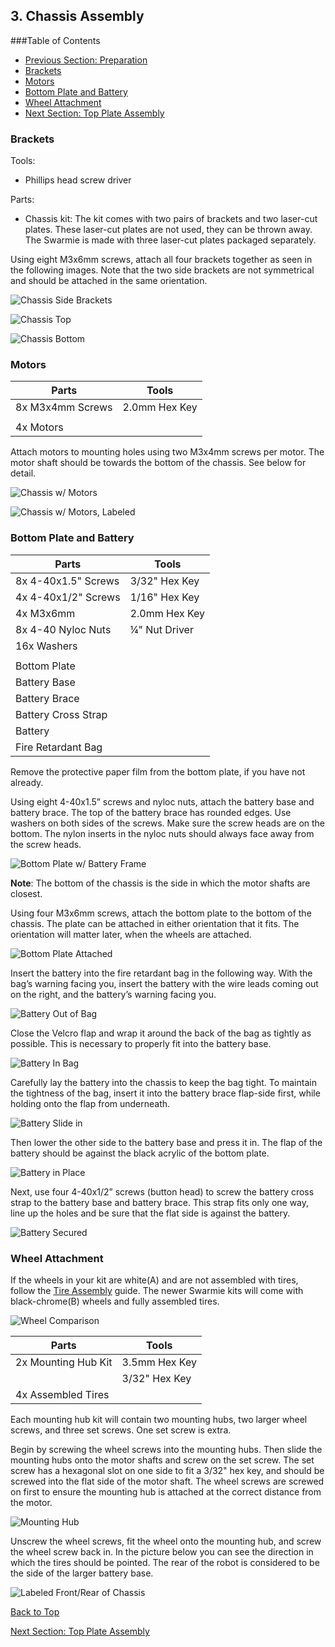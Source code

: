 ## 3. Chassis Assembly

###Table of Contents
- [Previous Section: Preparation](./Assembly2-Preparation.md)
- [Brackets](./Assembly3-ChassisAssembly.md/#brackets)
- [Motors](./Assembly3-ChassisAssembly.md/#motors)
- [Bottom Plate and Battery](./Assembly3-ChassisAssembly.md/#bottom-plate-and-battery)
- [Wheel Attachment](./Assembly3-ChassisAssembly.md/#wheel-attachment)
- [Next Section: Top Plate Assembly](./Assembly4-TopPlateAssembly.md)

###	Brackets

Tools:
-	Phillips head screw driver

Parts:
-	Chassis kit: The kit comes with two pairs of brackets and two laser-cut plates.  These laser-cut plates are not used, they can be thrown away.  The Swarmie is made with three laser-cut plates packaged separately.

Using eight M3x6mm screws, attach all four brackets together as seen in the following images.  Note that the two side brackets are not symmetrical and should be attached in the same orientation.  

![Chassis Side Brackets](AssemblyImages/ChassisSideBrackets.jpg)

![Chassis Top](AssemblyImages/ChassisTop.jpg)

![Chassis Bottom](AssemblyImages/ChassisBottom.jpg)

###	Motors

| Parts            | Tools         |
| ---------------- |---------------|
| 8x M3x4mm Screws | 2.0mm Hex Key |
|                  |               |
| 4x Motors        |               |

Attach motors to mounting holes using two M3x4mm screws per motor.  The motor shaft should be towards the bottom of the chassis.  See below for detail.

![Chassis w/ Motors](AssemblyImages/ChassisMotors.jpeg)

![Chassis w/ Motors, Labeled](AssemblyImages/ChassisMotorsLabeled.jpg)

###	Bottom Plate and Battery

| Parts                | Tools          |
| -------------------- |----------------|
|	8x  4-40x1.5" Screws | 3/32" Hex Key  |
|	4x  4-40x1/2" Screws | 1/16" Hex Key  |
|	4x  M3x6mm           | 2.0mm Hex Key  |
|	8x  4-40 Nyloc Nuts  | ¼" Nut Driver  |
|	16x Washers          |                |
|                      |                |
|	Bottom Plate         |                |
|	Battery Base         |                |
|	Battery Brace        |                |
|	Battery Cross Strap  |                |
|	Battery              |                |
|	Fire Retardant Bag   |                |

Remove the protective paper film from the bottom plate, if you have not already. 

Using eight 4-40x1.5” screws and nyloc nuts, attach the battery base and battery brace.  The top of the battery brace has rounded edges. Use washers on both sides of the screws.  Make sure the screw heads are on the bottom.  The nylon inserts in the nyloc nuts should always face away from the screw heads.

![Bottom Plate w/ Battery Frame](AssemblyImages/BottomPlateWithBatteryFrame.jpg)

**Note**: The bottom of the chassis is the side in which the motor shafts are closest. 

Using four M3x6mm screws, attach the bottom plate to the bottom of the chassis. The plate can be attached in either orientation that it fits.  The orientation will matter later, when the wheels are attached.

![Bottom Plate Attached](AssemblyImages/BottomPlateAttached.jpg)

Insert the battery into the fire retardant bag in the following way.  With the bag’s warning facing you, insert the battery with the wire leads coming out on the right, and the battery’s warning facing you.  

![Battery Out of Bag](AssemblyImages/BatteryOutOfBag.jpg)

Close the Velcro flap and wrap it around the back of the bag as tightly as possible.  This is necessary to properly fit into the battery base.  

![Battery In Bag](AssemblyImages/BatteryInBag.jpg)

Carefully lay the battery into the chassis to keep the bag tight. To maintain the tightness of the bag, insert it into the battery brace flap-side first, while holding onto the flap from underneath.

![Battery Slide in](AssemblyImages/BatterySlideIn.jpg)

Then lower the other side to the battery base and press it in. The flap of the battery should be against the black acrylic of the bottom plate.

![Battery in Place](AssemblyImages/BatteryInPlace.jpg)

Next, use four 4-40x1/2” screws (button head) to screw the battery cross strap to the battery base and battery brace.  This strap fits only one way, line up the holes and be sure that the flat side is against the battery.

![Battery Secured](AssemblyImages/BatteryCrossStrap.JPG)

###	Wheel Attachment

If the wheels in your kit are white(A) and are not assembled with tires, follow the [Tire Assembly](./TireAssembly.md) guide. The newer Swarmie kits will come with black-chrome(B) wheels and fully assembled tires.

![Wheel Comparison](./AssemblyImages/WheelComparison.jpg)

| Parts                | Tools          |
| -------------------- |----------------|
|	2x Mounting Hub Kit  | 3.5mm Hex Key  |
|                      | 3/32" Hex Key  |
|	4x Assembled Tires   |                |

Each mounting hub kit will contain two mounting hubs, two larger wheel screws, and three set screws. One set screw is extra.

Begin by screwing the wheel screws into the mounting hubs. Then slide the mounting hubs onto the motor shafts and screw on the set screw. The set screw has a hexagonal slot on one side to fit a 3/32" hex key, and should be screwed into the flat side of the motor shaft. The wheel screws are screwed on first to ensure the mounting hub is attached at the correct distance from the motor.  

![Mounting Hub](AssemblyImages/MountingHub.jpg)

Unscrew the wheel screws, fit the wheel onto the mounting hub, and screw the wheel screw back in.  In the picture below you can see the direction in which the tires should be pointed.  The rear of the robot is considered to be the side of the larger battery base.

![Labeled Front/Rear of Chassis](AssemblyImages/LabeledFrontRearChassis.jpg)

[Back to Top](./Assembly3-ChassisAssembly.md/#-3.-Chassis-Assembly)

[Next Section: Top Plate Assembly](./Assembly4-TopPlateAssembly.md)

